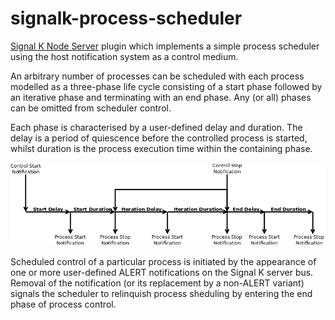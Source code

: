 # signalk-process-scheduler

[Signal K Node Server](https://github.com/SignalK/signalk-server-node) plugin
which implements a simple process scheduler using the host notification system
as a control medium.

An arbitrary number of processes can be scheduled with each process modelled
as a three-phase life cycle consisting of a start phase followed by an iterative
phase and terminating with an end phase.  Any (or all) phases can be omitted
from scheduler control.

Each phase is characterised by a user-defined delay and duration.  The delay is
a period of quiescence before the controlled process is started, whilst duration
is the process execution time within the containing phase.

![alt text](readme/processcontrol.png)

Scheduled control of a particular process is initiated by the appearance of one
or more user-defined ALERT notifications on the Signal K server bus.  Removal of
the notification (or its replacement by a non-ALERT variant) signals the scheduler
to relinquish process sheduling by entering the end phase of process control.
